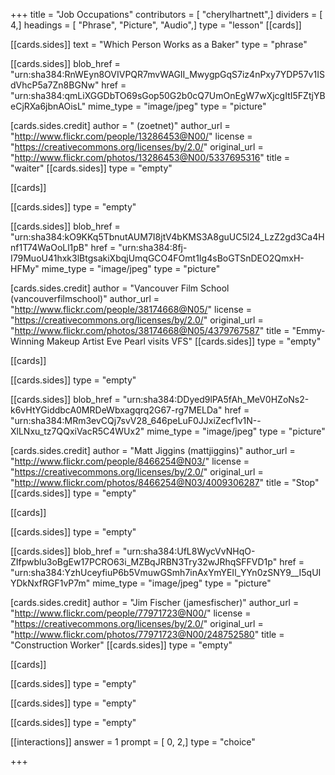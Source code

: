 +++
title = "Job Occupations"
contributors = [ "cherylhartnett",]
dividers = [ 4,]
headings = [ "Phrase", "Picture", "Audio",]
type = "lesson"
[[cards]]

[[cards.sides]]
text = "Which Person Works as a Baker"
type = "phrase"

[[cards.sides]]
blob_href = "urn:sha384:RnWEyn8OVIVPQR7mvWAGII_MwygpGqS7iz4nPxy7YDP57v1ISdVhcP5a7Zn8BGNw"
href = "urn:sha384:qmLiXGGDbTO69sGop50G2b0cQ7UmOnEgW7wXjcgItI5FZtjYBeCjRXa6jbnAOisL"
mime_type = "image/jpeg"
type = "picture"

[cards.sides.credit]
author = " (zoetnet)"
author_url = "http://www.flickr.com/people/13286453@N00/"
license = "https://creativecommons.org/licenses/by/2.0/"
original_url = "http://www.flickr.com/photos/13286453@N00/5337695316"
title = "waiter"
[[cards.sides]]
type = "empty"

[[cards]]

[[cards.sides]]
type = "empty"

[[cards.sides]]
blob_href = "urn:sha384:kO9KKq5TbnutAUM7I8jtV4bKMS3A8guUC5l24_LzZ2gd3Ca4Hnf1T74WaOoLl1pB"
href = "urn:sha384:8fj-I79MuoU41hxk3lBtgsakiXbqjUmqGCO4FOmt1Ig4sBoGTSnDEO2QmxH-HFMy"
mime_type = "image/jpeg"
type = "picture"

[cards.sides.credit]
author = "Vancouver Film School (vancouverfilmschool)"
author_url = "http://www.flickr.com/people/38174668@N05/"
license = "https://creativecommons.org/licenses/by/2.0/"
original_url = "http://www.flickr.com/photos/38174668@N05/4379767587"
title = "Emmy-Winning Makeup Artist Eve Pearl visits VFS"
[[cards.sides]]
type = "empty"

[[cards]]

[[cards.sides]]
type = "empty"

[[cards.sides]]
blob_href = "urn:sha384:DDyed9lPA5fAh_MeV0HZoNs2-k6vHtYGiddbcA0MRDeWbxagqrq2G67-rg7MELDa"
href = "urn:sha384:MRm3evCQj7svV28_646peLuF0JJxiZecf1v1N--XlLNxu_tz7QQxiVacR5C4WUx2"
mime_type = "image/jpeg"
type = "picture"

[cards.sides.credit]
author = "Matt Jiggins (mattjiggins)"
author_url = "http://www.flickr.com/people/8466254@N03/"
license = "https://creativecommons.org/licenses/by/2.0/"
original_url = "http://www.flickr.com/photos/8466254@N03/4009306287"
title = "Stop"
[[cards.sides]]
type = "empty"

[[cards]]

[[cards.sides]]
type = "empty"

[[cards.sides]]
blob_href = "urn:sha384:UfL8WycVvNHqO-ZIfpwblu3oBgEw17PCRO63i_MZBqJRBN3Try32wJRhqSFFVD1p"
href = "urn:sha384:YzhUceyfiuP6b5VmuwGSmh7inAxYmYEIl_YYn0zSNY9__I5qUIYDkNxfRGF1vP7m"
mime_type = "image/jpeg"
type = "picture"

[cards.sides.credit]
author = "Jim Fischer (jamesfischer)"
author_url = "http://www.flickr.com/people/77971723@N00/"
license = "https://creativecommons.org/licenses/by/2.0/"
original_url = "http://www.flickr.com/photos/77971723@N00/248752580"
title = "Construction Worker"
[[cards.sides]]
type = "empty"

[[cards]]

[[cards.sides]]
type = "empty"

[[cards.sides]]
type = "empty"

[[cards.sides]]
type = "empty"

[[interactions]]
answer = 1
prompt = [ 0, 2,]
type = "choice"

+++
